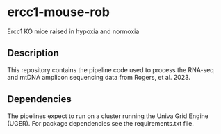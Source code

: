 # ercc1-mouse-rob
Ercc1 KO mice raised in hypoxia and normoxia

## Description
This repository contains the pipeline code used to process the RNA-seq and mtDNA amplicon sequencing data from Rogers, et al. 2023.

## Dependencies
The pipelines expect to run on a cluster running the Univa Grid Engine (UGER). For package dependencies see the requirements.txt file.
